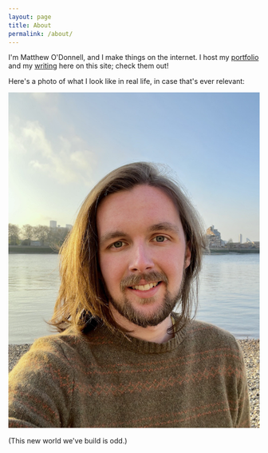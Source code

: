 ```yaml
---
layout: page
title: About
permalink: /about/
---
```


I'm Matthew O'Donnell, and I make things on the internet. I host my [portfolio](/portfolio) and my [writing](/) here on this site; check them out!

Here's a photo of what I look like in real life, in case that's ever relevant:

<img src="/assets/images/matthew.jpg" alt="Matthew O'Donnell" class="image-frame">

(This new world we've build is odd.)